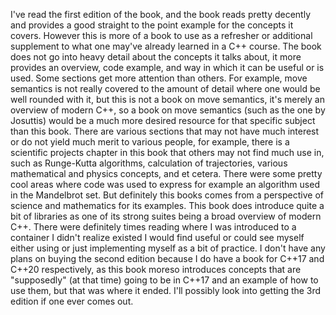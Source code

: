 I've read the first edition of the book, and the book reads pretty decently and provides a good straight to the point example for the concepts it covers. However this is more of a book to use as a refresher or additional supplement to what one may've already learned in a C++ course. The book does not go into heavy detail about the concepts it talks about, it more provides an overview, code example, and way in which it can be useful or is used. Some sections get more attention than others. For example, move semantics is not really covered to the amount of detail where one would be well rounded with it, but this is not a book on move semantics, it's merely an overview of modern C++, so a book on move semantics (such as the one by Josuttis) would be a much more desired resource for that specific subject than this book.
	There are various sections that may not have much interest or do not yield much merit to various people, for example, there is a scientific projects chapter in this book that others may not find much use in, such as Runge-Kutta algorithms, calculation of trajectories, various mathematical and physics concepts, and et cetera. There were some pretty cool areas where code was used to express for example an algorithm used in the Mandelbrot set. But definitely this books comes from a perspective of science and mathematics for its examples.
	This book does introduce quite a bit of libraries as one of its strong suites being a broad overview of modern C++. There were definitely times reading where I was introduced to a container I didn't realize existed I would find useful or could see myself either using or just implementing myself as a bit of practice. I don't have any plans on buying the second edition because I do have a book for C++17 and C++20 respectively, as this book moreso introduces concepts that are "supposedly" (at that time) going to be in C++17 and an example of how to use them, but that was where it ended. I'll possibly look into getting the 3rd edition if one ever comes out.
